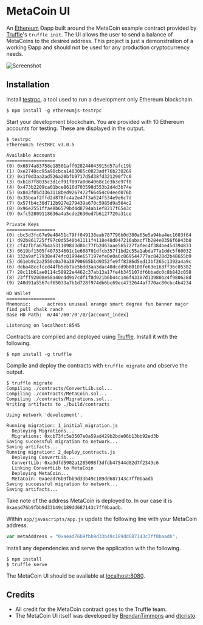 # MetaCoin UI

An [Ethereum](https://ethereum.org/) Ðapp built around the MetaCoin example contract provided by [Truffle](http://truffleframework.com/)'s `truffle init`. The UI allows the user to send a balance of MetaCoins to the desired address. This project is just a demonstration of a working Ðapp and should not be used for any production cryptocurrency needs.

![Screenshot](https://raw.github.com/dtcristo/metacoin-ui/master/images/screenshot.png)

## Installation

Install [testrpc](https://github.com/ethereumjs/testrpc), a tool used to run a development only Ethereum blockchain.

    $ npm install -g ethereumjs-testrpc

Start your development blockchain. You are provided with 10 Ethereum accounts for testing. These are displayed in the output.

```
$ testrpc
EthereumJS TestRPC v3.0.5

Available Accounts
==================
(0) 0x6874a83758e18501aff028244043915d57afc19b
(1) 0xe2740cc95a98cbca1483085c0823adf76b238269
(2) 0x1f0d3aa2ad526a20bfb9717d5d38fd321290f7c0
(3) 0xb187f8035c3d1cf91f097a0d64068c1e3b3e97f8
(4) 0x473b2209ca01bce8616d703598d553b2d4d3b74e
(5) 0x843f05d3363118bed9267472f66454c04eed076b
(6) 0x35beaf2ffd2d878fc4a2e47f3a624f534e9e6c7d
(7) 0x57fb4c30d712b927e279439a670c5985d9a564c2
(8) 0x96e2551ffae8b6579bd4d8794ab1ef8217f6543c
(9) 0xfc52809118636a4a5cde2630ed7b6127720a31ce

Private Keys
==================
(0) cbc5d3fc67e9e48451c79ff049138eab787796b0d380a65e5a94ba4ec1603f64
(1) d92b861725ff97c0d5540b41111f4118e48d047216abacf7b284e0356f6843b8
(2) cf42fbfa67b4a5311098d3d8bc77fb2d63aae565727fafec4f384be45d394833
(3) 0619bf1505f407334601c1e608701dfcb357f1bd2c55a1abda77a1ddc5f60032
(4) 332a9af17938e474fc01994e657197efe0e0a6c869544777ac8428d2b48655b9
(5) d61eb9c2a2550c0a70a38790665b1d9352fe9ff8386d5ed13bf265c1392a4a9c
(6) deba48ccfccd44fb5eb7ae5bdd3aa3dac40dcdd9b60100fe63e163ff36c05382
(7) 28c11b61ae0114c58922e4462c37ab13a17fe4b345107df6bbadc0c8b842c058
(8) 23fff92008e58a40cdd9a7cdf1f8d021b6b44c146f43387d13980b24f980628d
(9) 240d91a5567cf65033a7b1d728f974db6bc69ec4732644af770ac80cbc4b4234

HD Wallet
==================
Mnemonic:      actress unusual orange smart degree fun banner major find pull chalk ranch
Base HD Path:  m/44'/60'/0'/0/{account_index}

Listening on localhost:8545
```

Contracts are compiled and deployed using [Truffle](http://truffleframework.com/). Install it with the following.

    $ npm install -g truffle

Compile and deploy the contracts with `truffle migrate` and observe the output.

```
$ truffle migrate
Compiling ./contracts/ConvertLib.sol...
Compiling ./contracts/MetaCoin.sol...
Compiling ./contracts/Migrations.sol...
Writing artifacts to ./build/contracts

Using network 'development'.

Running migration: 1_initial_migration.js
  Deploying Migrations...
  Migrations: 0xcb73fc5e3507e0a59ad429b2bde06b13bb92ed3b
Saving successful migration to network...
Saving artifacts...
Running migration: 2_deploy_contracts.js
  Deploying ConvertLib...
  ConvertLib: 0xa3dfd5902a1285098f3dfdb47544d82d7f2343c6
  Linking ConvertLib to MetaCoin
  Deploying MetaCoin...
  MetaCoin: 0xaead76b9fbb9d33b49c189dd687143c7ff0baadb
Saving successful migration to network...
Saving artifacts...
```

Take note of the address MetaCoin is deployed to. In our case it is `0xaead76b9fbb9d33b49c189dd687143c7ff0baadb`.

Within `app/javascripts/app.js` update the following line with your MetaCoin address.
```js
var metaAddress = "0xaead76b9fbb9d33b49c189dd687143c7ff0baadb";
```

Install any dependencies and serve the application with the following.

    $ npm install
    $ truffle serve

The MetaCoin UI should be available at [localhost:8080](http://localhost:8080/).

## Credits

* All credit for the MetaCoin contract goes to the Truffle team.
* The MetaCoin UI itself was developed by [BrendanTimmons](https://github.com/BrendanTimmons) and [dtcristo](https://github.com/dtcristo).
